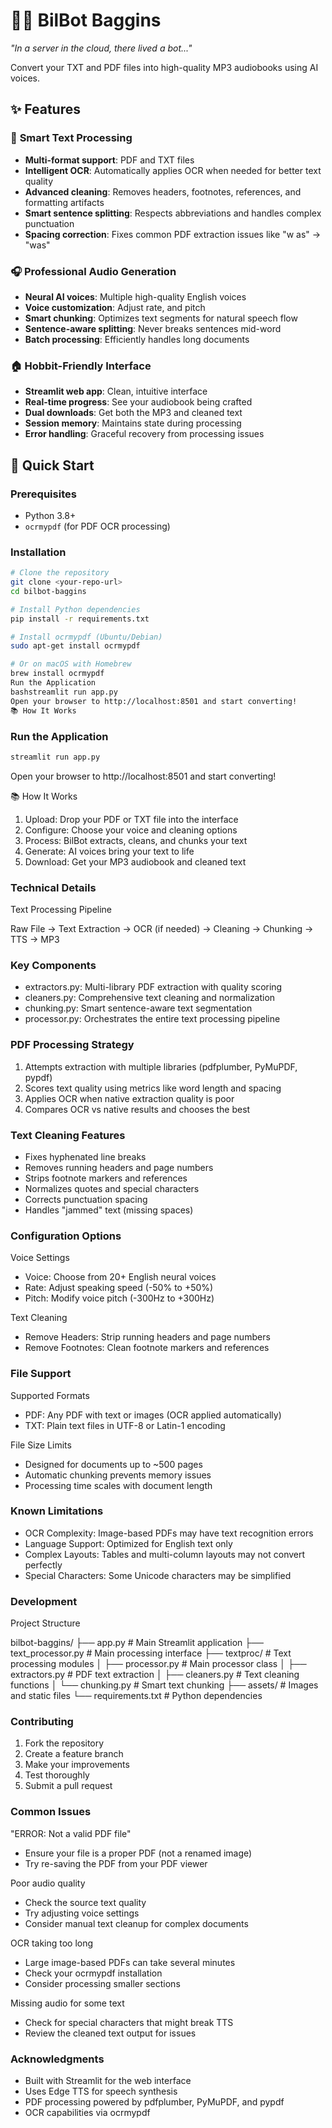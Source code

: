 # 🧙‍♂️ BilBot Baggins

*"In a server in the cloud, there lived a bot..."*

Convert your TXT and PDF files into high-quality MP3 audiobooks using AI voices.

## ✨ Features

### 📖 **Smart Text Processing**
- **Multi-format support**: PDF and TXT files
- **Intelligent OCR**: Automatically applies OCR when needed for better text quality
- **Advanced cleaning**: Removes headers, footnotes, references, and formatting artifacts
- **Smart sentence splitting**: Respects abbreviations and handles complex punctuation
- **Spacing correction**: Fixes common PDF extraction issues like "w as" → "was"

### 🎧 **Professional Audio Generation**
- **Neural AI voices**: Multiple high-quality English voices
- **Voice customization**: Adjust rate, and pitch
- **Smart chunking**: Optimizes text segments for natural speech flow
- **Sentence-aware splitting**: Never breaks sentences mid-word
- **Batch processing**: Efficiently handles long documents

### 🏠 **Hobbit-Friendly Interface**
- **Streamlit web app**: Clean, intuitive interface
- **Real-time progress**: See your audiobook being crafted
- **Dual downloads**: Get both the MP3 and cleaned text
- **Session memory**: Maintains state during processing
- **Error handling**: Graceful recovery from processing issues

## 🚀 Quick Start

### Prerequisites
- Python 3.8+
- `ocrmypdf` (for PDF OCR processing)

### Installation

```bash
# Clone the repository
git clone <your-repo-url>
cd bilbot-baggins

# Install Python dependencies
pip install -r requirements.txt

# Install ocrmypdf (Ubuntu/Debian)
sudo apt-get install ocrmypdf

# Or on macOS with Homebrew
brew install ocrmypdf
Run the Application
bashstreamlit run app.py
Open your browser to http://localhost:8501 and start converting!
📚 How It Works
```

### Run the Application
```bash
streamlit run app.py
```
Open your browser to http://localhost:8501 and start converting!

📚 How It Works
1. Upload: Drop your PDF or TXT file into the interface
2. Configure: Choose your voice and cleaning options
3. Process: BilBot extracts, cleans, and chunks your text
4. Generate: AI voices bring your text to life
5. Download: Get your MP3 audiobook and cleaned text

### Technical Details
Text Processing Pipeline

Raw File → Text Extraction → OCR (if needed) → Cleaning → Chunking → TTS → MP3

### Key Components
* extractors.py: Multi-library PDF extraction with quality scoring
* cleaners.py: Comprehensive text cleaning and normalization
* chunking.py: Smart sentence-aware text segmentation
* processor.py: Orchestrates the entire text processing pipeline

### PDF Processing Strategy
1. Attempts extraction with multiple libraries (pdfplumber, PyMuPDF, pypdf)
2. Scores text quality using metrics like word length and spacing
3. Applies OCR when native extraction quality is poor
4. Compares OCR vs native results and chooses the best

### Text Cleaning Features
* Fixes hyphenated line breaks
* Removes running headers and page numbers
* Strips footnote markers and references
* Normalizes quotes and special characters
* Corrects punctuation spacing
* Handles "jammed" text (missing spaces)

### Configuration Options
Voice Settings
* Voice: Choose from 20+ English neural voices
* Rate: Adjust speaking speed (-50% to +50%)
* Pitch: Modify voice pitch (-300Hz to +300Hz)

Text Cleaning
* Remove Headers: Strip running headers and page numbers
* Remove Footnotes: Clean footnote markers and references

### File Support
Supported Formats
* PDF: Any PDF with text or images (OCR applied automatically)
* TXT: Plain text files in UTF-8 or Latin-1 encoding

File Size Limits
* Designed for documents up to ~500 pages
* Automatic chunking prevents memory issues
* Processing time scales with document length

### Known Limitations
* OCR Complexity: Image-based PDFs may have text recognition errors
* Language Support: Optimized for English text only
* Complex Layouts: Tables and multi-column layouts may not convert perfectly
* Special Characters: Some Unicode characters may be simplified

### Development

Project Structure

bilbot-baggins/
├── app.py                 # Main Streamlit application
├── text_processor.py      # Main processing interface
├── textproc/              # Text processing modules
│   ├── processor.py       # Main processor class
│   ├── extractors.py      # PDF text extraction
│   ├── cleaners.py        # Text cleaning functions
│   └── chunking.py        # Smart text chunking
├── assets/                # Images and static files
└── requirements.txt       # Python dependencies

### Contributing
1. Fork the repository
2. Create a feature branch
3. Make your improvements
4. Test thoroughly
5. Submit a pull request

### Common Issues
"ERROR: Not a valid PDF file"
* Ensure your file is a proper PDF (not a renamed image)
* Try re-saving the PDF from your PDF viewer

Poor audio quality
* Check the source text quality
* Try adjusting voice settings
* Consider manual text cleanup for complex documents

OCR taking too long
* Large image-based PDFs can take several minutes
* Check your ocrmypdf installation
* Consider processing smaller sections

Missing audio for some text
* Check for special characters that might break TTS
* Review the cleaned text output for issues

### Acknowledgments
* Built with Streamlit for the web interface
* Uses Edge TTS for speech synthesis
* PDF processing powered by pdfplumber, PyMuPDF, and pypdf
* OCR capabilities via ocrmypdf
